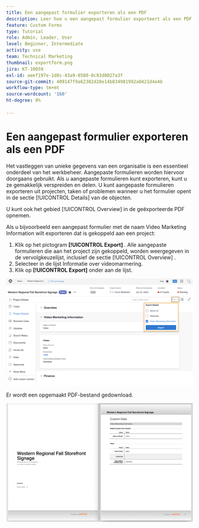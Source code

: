 ```yaml
---
title: Een aangepast formulier exporteren als een PDF
description: Leer hoe u een aangepast formulier exporteert als een PDF om de gegevens eenvoudig met anderen te kunnen delen.
feature: Custom Forms
type: Tutorial
role: Admin, Leader, User
level: Beginner, Intermediate
activity: use
team: Technical Marketing
thumbnail: exportform.png
jira: KT-10059
exl-id: aeef197e-1d8c-43a9-8580-0c83d8027a3f
source-git-commit: 409147f9a62302d28e14b834981992a0421d4e4b
workflow-type: tm+mt
source-wordcount: '160'
ht-degree: 0%

---
```


# Een aangepast formulier exporteren als een PDF

Het vastleggen van unieke gegevens van een organisatie is een essentieel onderdeel van het werkbeheer. Aangepaste formulieren worden hiervoor doorgaans gebruikt. Als u aangepaste formulieren kunt exporteren, kunt u ze gemakkelijk verspreiden en delen. U kunt aangepaste formulieren exporteren uit projecten, taken of problemen wanneer u het formulier opent in de sectie [!UICONTROL Details] van de objecten.

U kunt ook het gebied [!UICONTROL Overview] in de geëxporteerde PDF opnemen.

Als u bijvoorbeeld een aangepast formulier met de naam Video Marketing Information wilt exporteren dat is gekoppeld aan een project:

1. Klik op het pictogram **[!UICONTROL Export]** . Alle aangepaste formulieren die aan het project zijn gekoppeld, worden weergegeven in de vervolgkeuzelijst, inclusief de sectie [!UICONTROL Overview] .
1. Selecteer in de lijst Informatie over videomarmering.
1. Klik op **[!UICONTROL Export]** onder aan de lijst.

![ de opties van de vormuitvoer van de Douane ](assets/custom-forms-export-1.png)

Er wordt een opgemaakt PDF-bestand gedownload.

![ Steekproef van uitgevoerde douanevorm ](assets/custom-forms-export-2.png)
